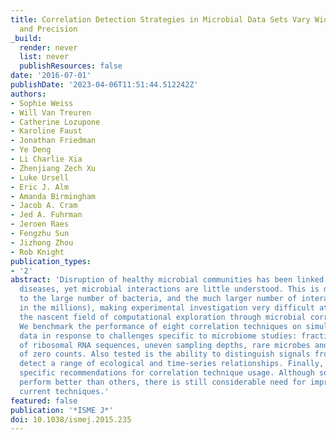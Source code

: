```yaml
---
title: Correlation Detection Strategies in Microbial Data Sets Vary Widely in Sensitivity
  and Precision
_build:
  render: never
  list: never
  publishResources: false
date: '2016-07-01'
publishDate: '2023-04-06T11:51:44.512242Z'
authors:
- Sophie Weiss
- Will Van Treuren
- Catherine Lozupone
- Karoline Faust
- Jonathan Friedman
- Ye Deng
- Li Charlie Xia
- Zhenjiang Zech Xu
- Luke Ursell
- Eric J. Alm
- Amanda Birmingham
- Jacob A. Cram
- Jed A. Fuhrman
- Jeroen Raes
- Fengzhu Sun
- Jizhong Zhou
- Rob Knight
publication_types:
- '2'
abstract: 'Disruption of healthy microbial communities has been linked to numerous
  diseases, yet microbial interactions are little understood. This is due in part
  to the large number of bacteria, and the much larger number of interactions (easily
  in the millions), making experimental investigation very difficult at best and necessitating
  the nascent field of computational exploration through microbial correlation networks.
  We benchmark the performance of eight correlation techniques on simulated and real
  data in response to challenges specific to microbiome studies: fractional sampling
  of ribosomal RNA sequences, uneven sampling depths, rare microbes and a high proportion
  of zero counts. Also tested is the ability to distinguish signals from noise, and
  detect a range of ecological and time-series relationships. Finally, we provide
  specific recommendations for correlation technique usage. Although some methods
  perform better than others, there is still considerable need for improvement in
  current techniques.'
featured: false
publication: '*ISME J*'
doi: 10.1038/ismej.2015.235
---
```


